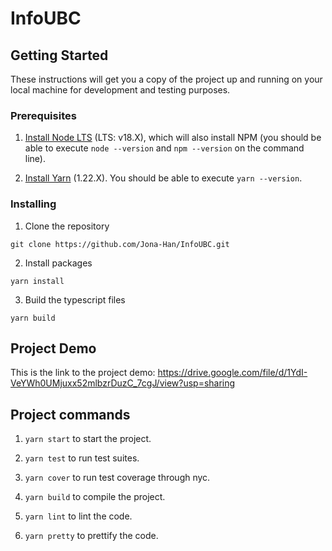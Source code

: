 # InfoUBC



## Getting Started

These instructions will get you a copy of the project up and running on your local machine for development and testing purposes.

### Prerequisites
 
1. [Install Node LTS](https://nodejs.org/en/download/) (LTS: v18.X), which will also install NPM (you should be able to execute `node --version` and `npm --version` on the command line).

1. [Install Yarn](https://yarnpkg.com/en/docs/install) (1.22.X). You should be able to execute `yarn --version`.

### Installing

1. Clone the repository

```
git clone https://github.com/Jona-Han/InfoUBC.git
```

2. Install packages

```
yarn install
```

3. Build the typescript files

```
yarn build
```

## Project Demo

This is the link to the project demo:
https://drive.google.com/file/d/1YdI-VeYWh0UMjuxx52mlbzrDuzC_7cgJ/view?usp=sharing


## Project commands
1. `yarn start` to start the project.

1. `yarn test` to run test suites.
   
1. `yarn cover` to run test coverage through nyc.

1. `yarn build` to compile the project.

1. `yarn lint` to lint the code.

1. `yarn pretty` to prettify the code.
